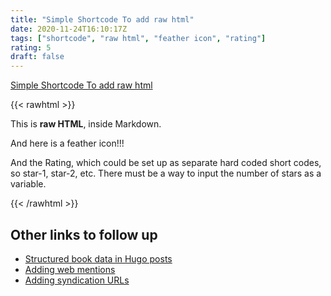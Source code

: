 ```yaml
---
title: "Simple Shortcode To add raw html"
date: 2020-11-24T16:10:17Z
tags: ["shortcode", "raw html", "feather icon", "rating"]
rating: 5
draft: false
---
```

[Simple Shortcode To add raw html](https://anaulin.org/blog/hugo-raw-html-shortcode/)

{{< rawhtml >}}
  <p class="speshal-fancy-custom">
    This is <strong>raw HTML</strong>, inside Markdown.
  </p>
  <p>And here is a feather icon!!! <i data-feather="home"></i></p>
  <p>And the Rating, which could be set up as separate hard coded short codes, so star-1, star-2, etc. There must be a way to input the number of stars as a variable.</p>
  <p>
  <i style="fill: red;" data-feather="star"></i>
  <i style="fill: red;" data-feather="star"></i>
  <i style="fill: red;" data-feather="star"></i>
  <i style="fill: red;" data-feather="star"></i>
  <i style="fill: none;" data-feather="star"></i>
  </p>
{{< /rawhtml >}}

## Other links to follow up

* [Structured book data in Hugo posts](https://anaulin.org/blog/structured-book-data-in-hugo-posts/)
* [Adding web mentions](https://anaulin.org/blog/adding-webmentions/)
* [Adding syndication URLs](https://anaulin.org/blog/adding-syndication-urls/)